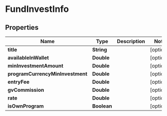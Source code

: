 
# FundInvestInfo

## Properties
Name | Type | Description | Notes
------------ | ------------- | ------------- | -------------
**title** | **String** |  |  [optional]
**availableInWallet** | **Double** |  |  [optional]
**minInvestmentAmount** | **Double** |  |  [optional]
**programCurrencyMinInvestment** | **Double** |  |  [optional]
**entryFee** | **Double** |  |  [optional]
**gvCommission** | **Double** |  |  [optional]
**rate** | **Double** |  |  [optional]
**isOwnProgram** | **Boolean** |  |  [optional]



